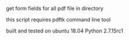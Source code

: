 get form fields for all pdf file in directory

this script requires pdftk command line tool

built and tested on ubuntu 18.04
Python 2.7.15rc1
